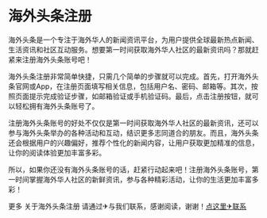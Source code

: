 # 海外头条注册

海外头条是一个专注于海外华人的新闻资讯平台，为用户提供全球最新热点新闻、生活资讯和社区互动服务。想要第一时间获取海外华人社区的最新资讯吗？那就赶紧来注册海外头条账号吧！

海外头条注册非常简单快捷，只需几个简单的步骤就可以完成。首先，打开海外头条官网或App，在注册页面填写相关信息，包括用户名、密码、邮箱等。其次，按照页面提示完成验证步骤，如邮箱验证或手机验证码。最后，点击注册按钮，就可以轻松拥有海外头条账号了。

注册海外头条账号的好处不仅仅是第一时间获取海外华人社区的最新资讯，还可以参与海外头条举办的各种活动和互动，结识更多志同道合的朋友。而且，海外头条还会根据用户的兴趣偏好，推荐个性化的新闻内容，让用户获取更加精准的信息，让你的阅读体验更加丰富多彩。

所以，如果你还没有海外头条账号的话，赶紧行动起来吧！注册海外头条账号，第一时间掌握海外华人社区的新鲜资讯，参与各种精彩活动，让你的生活更加丰富多彩！

更多 关于海外头条注册 请通过✈与我们联系，感谢阅读，谢谢！[点这里✈联系](https://a.k02.cc)